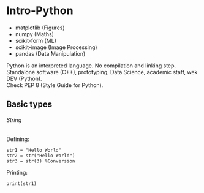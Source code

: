 # Intro-Python

* matplotlib (Figures)
* numpy (Maths)
* scikit-form (ML)
* scikit-image (Image Processing)
* pandas (Data Manipulation)


Python is an interpreted language. No compilation and linking step.
<br/>
Standalone software (C++), prototyping, Data Science, academic staff, wek DEV (Python).
<br/>
Check PEP 8 (Style Guide for Python).

## Basic types

###### String
Defining:
```
str1 = "Hello World"
str2 = str("Hello World")
str3 = str(3) %Conversion
```
Printing:
```
print(str1)
```
